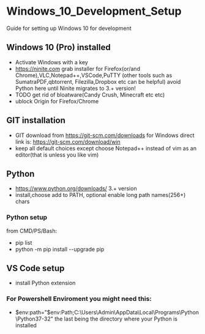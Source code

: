 # Windows_10_Development_Setup
Guide for setting up Windows 10 for development

## Windows 10 (Pro) installed

* Activate Windows with a key
* https://ninite.com grab installer for Firefox(or/and Chrome),VLC,Notepad++,VSCode,PuTTY (other tools such as SumatraPDF,qbtorrent, Filezilla,Dropbox etc can be helpful) avoid Python here until Ninite migrates to 3.+ version!
* TODO get rid of bloatware(Candy Crush, Minecraft etc etc)
* ublock Origin for Firefox/Chrome

## GIT installation
* GIT download from https://git-scm.com/downloads for Windows direct link is: https://git-scm.com/download/win
* keep all default choices except choose Notepad++ instead of vim as an editor(that is unless you like vim)

## Python

* https://www.python.org/downloads/ 3.+ version
* install,choose add to PATH, optional enable long path names(256+) chars
### Python setup
from CMD/PS/Bash:
* pip list
* python -m pip install --upgrade pip

## VS Code setup

* install Python extension 

### For Powershell Enviroment you might need this:
* $env:path="$env:Path;C:\Users\Admin\AppData\Local\Programs\Python\Python37-32\" the last being the directory where your Python is installed


